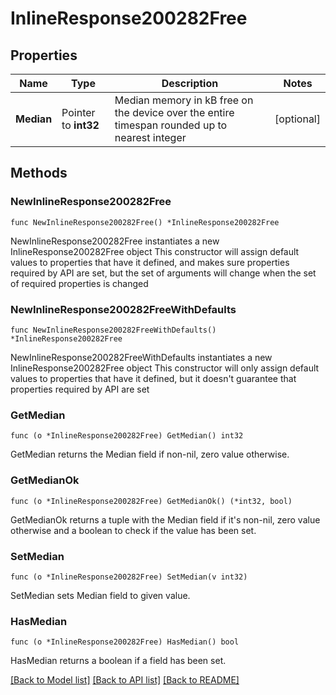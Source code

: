 # InlineResponse200282Free

## Properties

Name | Type | Description | Notes
------------ | ------------- | ------------- | -------------
**Median** | Pointer to **int32** | Median memory in kB free on the device over the entire timespan rounded up to nearest integer | [optional] 

## Methods

### NewInlineResponse200282Free

`func NewInlineResponse200282Free() *InlineResponse200282Free`

NewInlineResponse200282Free instantiates a new InlineResponse200282Free object
This constructor will assign default values to properties that have it defined,
and makes sure properties required by API are set, but the set of arguments
will change when the set of required properties is changed

### NewInlineResponse200282FreeWithDefaults

`func NewInlineResponse200282FreeWithDefaults() *InlineResponse200282Free`

NewInlineResponse200282FreeWithDefaults instantiates a new InlineResponse200282Free object
This constructor will only assign default values to properties that have it defined,
but it doesn't guarantee that properties required by API are set

### GetMedian

`func (o *InlineResponse200282Free) GetMedian() int32`

GetMedian returns the Median field if non-nil, zero value otherwise.

### GetMedianOk

`func (o *InlineResponse200282Free) GetMedianOk() (*int32, bool)`

GetMedianOk returns a tuple with the Median field if it's non-nil, zero value otherwise
and a boolean to check if the value has been set.

### SetMedian

`func (o *InlineResponse200282Free) SetMedian(v int32)`

SetMedian sets Median field to given value.

### HasMedian

`func (o *InlineResponse200282Free) HasMedian() bool`

HasMedian returns a boolean if a field has been set.


[[Back to Model list]](../README.md#documentation-for-models) [[Back to API list]](../README.md#documentation-for-api-endpoints) [[Back to README]](../README.md)


